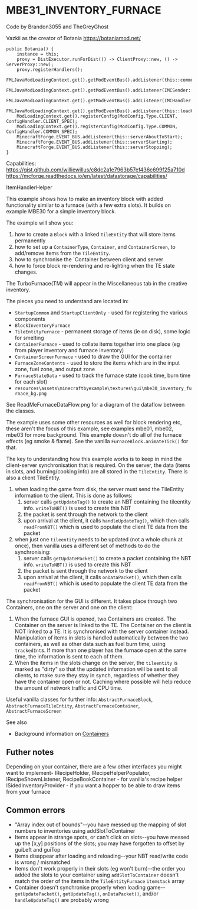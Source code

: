 # MBE31_INVENTORY_FURNACE

Code by Brandon3055 and TheGreyGhost


Vazkii as the creator of Botania 
https://botaniamod.net/




	public Botania() {
		instance = this;
		proxy = DistExecutor.runForDist(() -> ClientProxy::new, () -> ServerProxy::new);
		proxy.registerHandlers();
		FMLJavaModLoadingContext.get().getModEventBus().addListener(this::commonSetup);
		FMLJavaModLoadingContext.get().getModEventBus().addListener(IMCSender::enqueue);
		FMLJavaModLoadingContext.get().getModEventBus().addListener(IMCHandler::handle);
		FMLJavaModLoadingContext.get().getModEventBus().addListener(this::loadComplete);
		ModLoadingContext.get().registerConfig(ModConfig.Type.CLIENT, ConfigHandler.CLIENT_SPEC);
		ModLoadingContext.get().registerConfig(ModConfig.Type.COMMON, ConfigHandler.COMMON_SPEC);
		MinecraftForge.EVENT_BUS.addListener(this::serverAboutToStart);
		MinecraftForge.EVENT_BUS.addListener(this::serverStarting);
		MinecraftForge.EVENT_BUS.addListener(this::serverStopping);
	}

Capabilities:
https://gist.github.com/williewillus/c8dc2a1e7963b57ef436c699f25a710d
https://mcforge.readthedocs.io/en/latest/datastorage/capabilities/

ItemHandlerHelper







This example shows how to make an inventory block with added functionality similar to a furnace (with a few extra slots). It builds on example MBE30 for a simple inventory block.

The example will show you:

1. how to create a `Block` with a linked `TileEntity` that will store items permanently
1. how to set up a `ContainerType`, `Container`, and `ContainerScreen`, to add/remove items from the `TileEntity`.
1. how to synchronise the `Container between client and server
1. how to force block re-rendering and re-lighting when the TE state changes.

The TurboFurnace(TM) will appear in the Miscellaneous tab in the creative inventory.

The pieces you need to understand are located in:

* `StartupCommon` and `StartupClientOnly` - used for registering the various components
* `BlockInventoryFurnace`
* `TileEntityFurnace` - permanent storage of items (ie on disk), some logic for smelting
* `ContainerFurnace`  - used to collate items together into one place (eg from player inventory and furnace inventory)
* `ContainerScreenFurnace` - used to draw the GUI for the container
* `FurnaceZoneContents` - used to store the items which are in the input zone, fuel zone, and output zone
* `FurnaceStateData` - used to track the furnace state (cook time, burn time for each slot)
* `resources\assets\minecraftbyexample\textures\gui\mbe30_inventory_furnace_bg.png`

See ReadMeFurnaceDataFlow.png for a diagram of the dataflow between the classes.


The example uses some other resources as well for block rendering etc, these aren't the focus of this example, see examples mbe01, mbe02, mbe03 for more background.  This example doesn't do all of the furnace effects (eg smoke & flame). See the vanilla `FurnaceBlock.animateTick()` for that.

The key to understanding how this example works is to keep in mind the client-server synchronisation that is required. On the server, the data (items in slots, and burning/cooking info) are all stored in the `TileEntity`.  There is also a client TileEntity.

1. when loading the game from disk, the server must send the TileEntity information to the client.  This is done as follows:
    1. server calls `getUpdateTag()` to create an NBT containing the tileentity info. `writeToNBT()` is  used to create this NBT
    1. the packet is sent through the network to the client
    1. upon arrival at the client, it calls `handleUpdateTag()`, which then calls `readFromNBT()` which is used to populate the client TE data from the packet
1. when just one `tileentity` needs to be updated (not a whole chunk at once), then vanilla uses a different set of methods to do the synchronising:
    1. server calls `getUpdatePacket()` to create a packet containing the NBT info. `writeToNBT()` is used to create this NBT
    1. the packet is sent through the network to the client
    1. upon arrival at the client, it calls `onDataPacket()`, which then calls `readFromNBT()` which is used to populate the client TE data from the packet
    
The synchronisation for the GUI is different.  It takes place through two Containers, one on the server and one on the client:   
1. When the furnace GUI is opened, two Containers are created.  The Container on the server is linked to the TE. The Container on the client is NOT linked to a TE.  It is synchronised with the server container instead.  Manipulation of items in slots is handled automatically between the two containers, as well as other data such as fuel burn time, using `trackedInt`s. 
If more than one player has the furnace open at the same time, the information is sent to each of them.
1. When the items in the slots change on the server, the `tileentity` is marked as "dirty" so that the updated information will be sent to all clients, to make sure they stay in synch, regardless of whether they have the container open or not. Caching where possible will help reduce the amount of network traffic and CPU time.

Useful vanilla classes for further info: `AbstractFurnaceBlock`, `AbstractFurnaceTileEntity`, `AbstractFurnaceContainer`, `AbstractFurnaceScreen`

See also
* Background information on [Containers](http://greyminecraftcoder.blogspot.com/2020/04/containers-1144.html)

## Futher notes
Depending on your container, there are a few other interfaces you might want to implement-
IRecipeHolder, IRecipeHelperPopulator, IRecipeShownListener, RecipeBookContainer - for vanilla's recipe helper
ISidedInventoryProvider - if you want a hopper to be able to draw items from your furnace

## Common errors

* "Array index out of bounds"--you have messed up the mapping of slot numbers to inventories using addSlotToContainer
* Items appear in strange spots, or can't click on slots--you have messed up the [x,y] positions of the slots; you may have forgotten to offset by guiLeft and guiTop
* Items disappear after loading and reloading--your NBT read/write code is wrong / mismatched
* Items don't work properly in their slots (eg won't burn)--the order you added the slots to your container using `addSlotToContainer` doesn't match the order of the items in the `TileEntityFurnace` `itemstack` array
* Container doesn't synchronise properly when loading game--`getUpdatePacket()`, `getUpdateTag()`, `onDataPacket()`, and/or `handleUpdateTag()` are probably wrong
